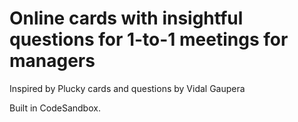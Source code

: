 # Online cards with insightful questions for 1-to-1 meetings for managers
Inspired by Plucky cards and questions by Vidal Gaupera

Built in CodeSandbox.
